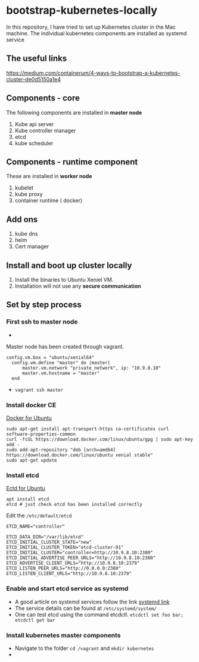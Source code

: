 # bootstrap-kubernetes-locally
In this repository, I have tried to set up Kubernetes cluster in the Mac machine. The individual kubernetes components are installed as systemd service
## The useful links
https://medium.com/containerum/4-ways-to-bootstrap-a-kubernetes-cluster-de0d5150a1e4

## Components - core
The following components are installed in **master node**
1. Kube api server
2. Kube controller manager
3. etcd
4. kube scheduler

## Components - runtime component
These are installed in **worker node**
1. kubelet
2. kube proxy
3. container runtime ( docker)

## Add ons
1. kube dns
2. helm
3. Cert manager

## Install and boot up cluster locally
1. Install the binaries to Ubuntu Xeniel VM.
2. Installation will not use any **secure communication** 

## Set by step process

### First ssh to master node

 - 

Master node has been created through vagrant. 

    config.vm.box = "ubuntu/xenial64"
      config.vm.define "master" do |master|
          master.vm.network "private_network", ip: "10.9.8.10"
          master.vm.hostname = "master"
      end
      

 - `vagrant ssh master`

### Install docker CE 
 [Docker for Ubuntu](https://docs.docker.com/install/linux/docker-ce/ubuntu/#install-docker-ce)
  ````
sudo apt-get install apt-transport-https ca-certificates curl software-properties-common
curl -fsSL https://download.docker.com/linux/ubuntu/gpg | sudo apt-key add -
sudo add-apt-repository "deb [arch=amd64] https://download.docker.com/linux/ubuntu xenial stable"
sudo apt-get update
````

### Install etcd

[Ectd for Ubuntu](https://docs.openstack.org/install-guide/environment-etcd-ubuntu.html)

    apt install etcd 
    etcd # just check etcd has been installed correctly
Edit the `/etc/default/etcd`

    ETCD_NAME="controller"
    
    ETCD_DATA_DIR="/var/lib/etcd"
    ETCD_INITIAL_CLUSTER_STATE="new"
    ETCD_INITIAL_CLUSTER_TOKEN="etcd-cluster-01"
    ETCD_INITIAL_CLUSTER="controller=http://10.9.8.10:2380"
    ETCD_INITIAL_ADVERTISE_PEER_URLS="http://10.9.8.10:2380"
    ETCD_ADVERTISE_CLIENT_URLS="http://10.9.8.10:2379"
    ETCD_LISTEN_PEER_URLS="http://0.0.0.0:2380"
    ETCD_LISTEN_CLIENT_URLS="http://10.9.8.10:2379"
        
### Enable and start etcd service as systemd

 - A good article on systemd services follow the link [systemd link](https://medium.com/@benmorel/creating-a-linux-service-with-systemd-611b5c8b91d6)
 - The service details can be found at `/etc/systemd/system/`
 - One can test etcd using the command etcdctl. `etcdctl set foo bar; etcdctl get bar`
 
 ### Install kubernetes master components 
 
 - Navigate to the folder `cd /vagrant` and `mkdir kubernetes`
 - 

<!--stackedit_data:
eyJoaXN0b3J5IjpbMzU3NjU1MzU1LDE2NDMwMDg1NSwtNDUyMz
AzNTU3LC0xODY0MTAwNzE2LDcwNjIzNTA1Miw0OTA1Mjc4NjUs
LTEwMjQwNTc0MzUsLTI1MzYwMzQ0N119
-->